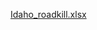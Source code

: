 [Idaho_roadkill.xlsx](https://github.com/amckennafoster/flattenedfauna/files/3219903/Idaho_roadkill.xlsx)
